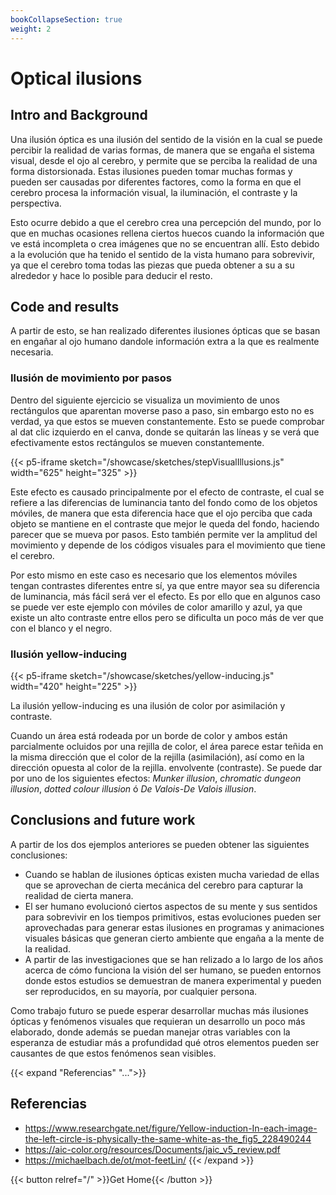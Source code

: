 ```yaml
---
bookCollapseSection: true
weight: 2
---
```


# Optical ilusions

## Intro and Background

Una ilusión óptica es una ilusión del sentido de la visión en la cual se puede percibir la realidad de varias formas, de manera que se engaña el sistema visual, desde el ojo al cerebro, y permite que se perciba la realidad de una forma distorsionada. Estas ilusiones pueden tomar muchas formas y pueden ser causadas por diferentes factores, como la forma en que el cerebro procesa la información visual, la iluminación, el contraste y la perspectiva. 

Esto ocurre debido a que el cerebro crea una percepción del mundo, por lo que en muchas ocasiones rellena ciertos huecos cuando la información que ve está incompleta o crea imágenes que no se encuentran allí. Esto debido a la evolución que ha tenido el sentido de la vista humano para sobrevivir, ya que el cerebro toma todas las piezas que pueda obtener a su a su alrededor y hace lo posible para deducir el resto.

## Code and results

A partir de esto, se han realizado diferentes ilusiones ópticas que se basan en engañar al ojo humano dandole información extra a la que es realmente necesaria.

### Ilusión de movimiento por pasos

Dentro del siguiente ejercicio se visualiza un movimiento de unos rectángulos que aparentan moverse paso a paso, sin embargo esto no es verdad, ya que estos se mueven constantemente. Esto se puede comprobar al dat clic izquierdo en el canva, donde se quitarán las líneas y se verá que efectivamente estos rectángulos se mueven constantemente.

{{< p5-iframe sketch="/showcase/sketches/stepVisualIllusions.js" width="625" height="325" >}}

Este efecto es causado principalmente por el efecto de contraste, el cual se refiere a las diferencias de luminancia tanto del fondo como de los objetos móviles, de manera que esta diferencia hace que el ojo perciba que cada objeto se mantiene en el contraste que mejor le queda del fondo, haciendo parecer que se mueva por pasos. Esto también permite ver la amplitud del movimiento y depende de los códigos visuales para el movimiento que tiene el cerebro.

Por esto mismo en este caso es necesario que los elementos móviles tengan contrastes diferentes entre sí, ya que entre mayor sea su diferencia de luminancia, más fácil será ver el efecto. Es por ello que en algunos caso se puede ver este ejemplo con móviles de color amarillo y azul, ya que existe un alto contraste entre ellos pero se dificulta un poco más de ver que con el blanco y el negro.

### Ilusión yellow-inducing

{{< p5-iframe sketch="/showcase/sketches/yellow-inducing.js" width="420" height="225" >}}

La ilusión yellow-inducing es una ilusión de color por asimilación y contraste.

Cuando un área está rodeada por un borde de color y ambos están parcialmente ocluidos por una rejilla de color, el área parece estar teñida en la misma dirección que el color de la rejilla (asimilación), así como en la dirección opuesta al color de la rejilla. envolvente (contraste). Se puede dar por uno de los siguientes efectos: _Munker illusion_, _chromatic dungeon illusion_, _dotted colour illusion_ ó _De Valois-De Valois illusion_.

## Conclusions and future work

A partir de los dos ejemplos anteriores se pueden obtener las siguientes conclusiones:

- Cuando se hablan de ilusiones ópticas existen mucha variedad de ellas que se aprovechan de cierta mecánica del cerebro para capturar la realidad de cierta manera.
- El ser humano evolucionó ciertos aspectos de su mente y sus sentidos para sobrevivir en los tiempos primitivos, estas evoluciones pueden ser aprovechadas para generar estas ilusiones en programas y animaciones visuales básicas que generan cierto ambiente que engaña a la mente de la realidad. 
- A partir de las investigaciones que se han relizado a lo largo de los años acerca de cómo funciona la visión del ser humano, se pueden entornos donde estos estudios se demuestran de manera experimental y pueden ser reproducidos, en su mayoría, por cualquier persona.

Como trabajo futuro se puede esperar desarrollar muchas más ilusiones ópticas y fenómenos visuales que requieran un desarrollo un poco más elaborado, donde además se puedan manejar otras variables con la esperanza de estudiar más a profundidad qué otros elementos pueden ser causantes de que estos fenómenos sean visibles.

{{< expand "Referencias" "...">}}

## Referencias

- https://www.researchgate.net/figure/Yellow-induction-In-each-image-the-left-circle-is-physically-the-same-white-as-the_fig5_228490244
- https://aic-color.org/resources/Documents/jaic_v5_review.pdf
- https://michaelbach.de/ot/mot-feetLin/
  {{< /expand >}}

{{< button relref="/" >}}Get Home{{< /button >}}